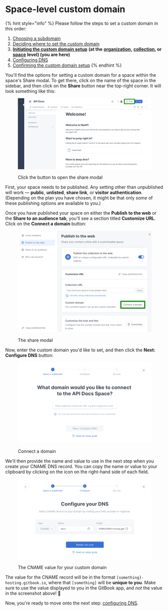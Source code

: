 # Space-level custom domain

{% hint style="info" %}
Please follow the steps to set a custom domain in this order:

1. [Choosing a subdomain](../choose.md)
2. [Deciding where to set the custom domain](../location.md)
3. [**Initiating the custom domain setup**](./) **(at the** [**organization**](organization-level-custom-domain.md)**,** [**collection**](collection-level-custom-domain.md)**, or** [**space**](space-level-custom-domain.md) **level) (you are here)**
4. [Configuring DNS](../configure-dns.md)
5. [Confirming the custom domain setup](../finalize.md)
{% endhint %}

You'll find the options for setting a custom domain for a space within the space's Share modal. To get there, click on the name of the space in the sidebar, and then click on the **Share** button near the top-right corner. It will look something like this:

<figure><img src="../../../.gitbook/assets/space-share.png" alt=""><figcaption><p>Click the button to open the share modal</p></figcaption></figure>

First, your space needs to be published. Any setting other than unpublished will work — **public**, **unlisted**, **share link**, or **visitor authentication**. (Depending on the plan you have chosen, it might be that only _some_ of these publishing options are available to you.)

Once you have published your space on either the **Publish to the web** or the **Share to an audience tab**, you'll see a section titled **Customize URL**. Click on the **Connect a domain** button:

<figure><img src="../../../.gitbook/assets/connect-a-domain (1).png" alt=""><figcaption><p>The share modal</p></figcaption></figure>

Now, enter the custom domain you'd like to set, and then click the **Next: Configure DNS** button:

<figure><img src="../../../.gitbook/assets/space-enter-domain.png" alt=""><figcaption><p>Connect a domain</p></figcaption></figure>

We'll then provide the name and value to use in the next step when you create your CNAME DNS record. You can copy the name or value to your clipboard by clicking on the icon on the right-hand side of each field.

<figure><img src="../../../.gitbook/assets/configure-dns.png" alt=""><figcaption><p>The CNAME value for your custom domain</p></figcaption></figure>

The value for the CNAME record will be in the format `[something]-hosting.gitbook.io`, where that `[something]` will be **unique to you**. Make sure to use the value displayed to you in the GitBook app, and _not_ the value in the screenshot above! 🙂

Now, you're ready to move onto the next step: [configuring DNS](../configure-dns.md).
